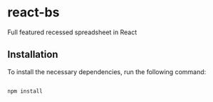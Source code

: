 # react-bs


Full featured recessed spreadsheet in React


## Installation


To install the necessary dependencies, run the following command:


```bash

npm install

```